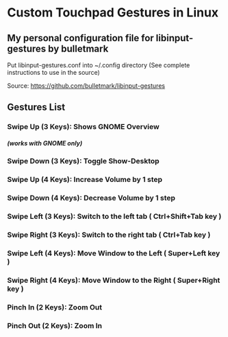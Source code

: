 # Custom Touchpad Gestures in Linux
## My personal configuration file for libinput-gestures by bulletmark
Put libinput-gestures.conf into ~/.config directory (See complete instructions to use in the source)

Source: https://github.com/bulletmark/libinput-gestures

## Gestures List
### Swipe Up (3 Keys): Shows GNOME Overview
##### (works with GNOME only)
###  Swipe Down (3 Keys): Toggle Show-Desktop
###  Swipe Up (4 Keys): Increase Volume by 1 step
###  Swipe Down (4 Keys): Decrease Volume by 1 step
###  Swipe Left (3 Keys): Switch to the left tab ( Ctrl+Shift+Tab key )
###  Swipe Right (3 Keys): Switch to the right tab ( Ctrl+Tab key )
###  Swipe Left (4 Keys): Move Window to the Left ( Super+Left key )
###  Swipe Right (4 Keys): Move Window to the Right ( Super+Right key )

###  Pinch In (2 Keys): Zoom Out
###  Pinch Out (2 Keys): Zoom In
